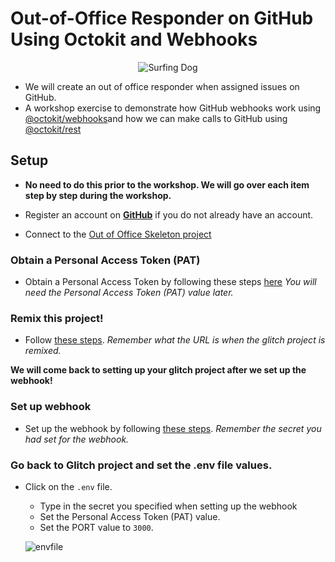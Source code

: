 # Out-of-Office Responder on GitHub Using Octokit and Webhooks

<center>
   
![Surfing Dog](https://media.giphy.com/media/ToMjGpHwyUi7miO2LLi/giphy.gif)

</center>

- We will create an out of office responder when assigned issues on GitHub.
- A workshop exercise to demonstrate how GitHub webhooks work using [@octokit/webhooks](https://www.npmjs.com/package/@octokit/webhooks)and how we can make calls to GitHub using [@octokit/rest](https://www.npmjs.com/package/@octokit/rest)


## Setup

* **No need to do this prior to the workshop.  We will go over each item step by step during the workshop.**

* Register an account on [**GitHub**](https://github.com/join?source=header-home) if you do not already have an account.
* Connect to the [Out of Office Skeleton project](https://glitch.com/edit/#!/remix/outofofficeskeleton)

### Obtain a Personal Access Token (PAT)
* Obtain a Personal Access Token by following these steps [here](pat.md)
   *You will need the Personal Access Token (PAT) value later.*
      
### Remix this project!
* Follow [these steps](remix.md).
*Remember what the URL is when the glitch project is remixed.*
   
**We will come back to setting up your glitch project after we set up the webhook!**


### Set up webhook
* Set up the webhook by following [these steps](webhook.md).
*Remember the secret you had set for the webhook.*

### Go back to Glitch project and set the .env file values.
* Click on the `.env` file.
   * Type in the secret you specified when setting up the webhook 
   * Set the Personal Access Token (PAT) value.  
   * Set the PORT value to `3000`.
   
   
   ![envfile](https://user-images.githubusercontent.com/2547497/57186284-6c6e6c00-6e91-11e9-941d-cba643f658f6.png)
   

